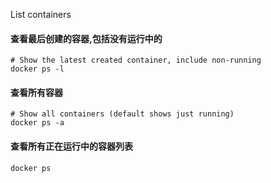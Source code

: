 List containers

#### 查看最后创建的容器,包括没有运行中的
    # Show the latest created container, include non-running
    docker ps -l

#### 查看所有容器
    # Show all containers (default shows just running)
    docker ps -a

#### 查看所有正在运行中的容器列表
    docker ps
    